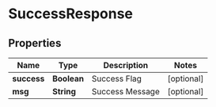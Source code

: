 
# SuccessResponse

## Properties
Name | Type | Description | Notes
------------ | ------------- | ------------- | -------------
**success** | **Boolean** | Success Flag |  [optional]
**msg** | **String** | Success Message |  [optional]



